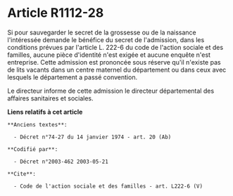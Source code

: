 # Article R1112-28

Si pour sauvegarder le secret de la grossesse ou de la naissance l'intéressée demande le bénéfice du secret de l'admission,
dans les conditions prévues par l'article L. 222-6 du code de l'action sociale et des familles, aucune pièce d'identité n'est
exigée et aucune enquête n'est entreprise. Cette admission est prononcée sous réserve qu'il n'existe pas de lits vacants dans
un centre maternel du département ou dans ceux avec lesquels le département a passé convention. 

Le directeur informe de cette admission le directeur départemental des affaires sanitaires et sociales.

**Liens relatifs à cet article**

	**Anciens textes**:

	  - Décret n°74-27 du 14 janvier 1974 - art. 20 (Ab)

	**Codifié par**:

	  - Décret n°2003-462 2003-05-21

	**Cite**:

	  - Code de l'action sociale et des familles - art. L222-6 (V)
